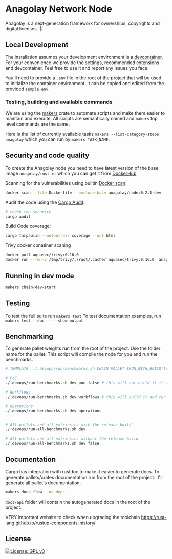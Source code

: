 # Anagolay Network Node

Anagolay is a next-generation framework for ownerships, copyrights and digital licenses. 🚀

## Local Development

The installation assumes your development environment is a [devcontainer](https://code.visualstudio.com/docs/remote/containers).
For your convenience we provide the settings, recommended extensions and devcontainer. Feel free to use it and report any issues you face.

You'll need to provide a `.env` file in the root of the project that will be used to initialize the container environment.
It can be copied and edited from the provided `sample.env`.

### Testing, building and available commands

We are using the [makers](https://github.com/sagiegurari/cargo-make) crate to automate scripts and make them easier to maintain and execute. All scripts are semantically named and `makers` top level commands are the same.

Here is the list of currently available tasks `makers --list-category-steps anagolay` which you can run by `makers TASK_NAME`.

## Security and code quality

To create the Anagolay node you need to have latest version of the base image `anagolay/rust-ci` which you can get it from [DockerHub](https://hub.docker.com/r/anagolay/rust-ci)

Scanning for the vulnerabilities using builtin [Docker scan](https://docs.docker.com/engine/scan/):

```sh
docker scan --file Dockerfile --exclude-base anagolay/node:0.2.1-dev
```

Audit the code using the [Cargo Audit](https://github.com/RustSec/cargo-audit):

```sh
# check the security
cargo audit
```

Build Code coverage:

```sh
cargo tarpaulin --output-dir coverage --out html
```

Trivy docker conatiner scaning

```sh
docker pull aquasec/trivy:0.16.0
docker run --rm -v /tmp/trivy/:/root/.cache/ aquasec/trivy:0.16.0  anagolay/node:0.2.1-dev
```

## Running in dev mode

```bash
makers chain-dev-start
```

## Testing

To test the full suite run `makers test`
To test documentation examples, run `makers test --doc -- --show-output`

## Benchmarking

To generate pallet weights run from the root of the project. Use the folder name for the pallet. This script will compile the node for you and run the benchmarks.

```sh
# TEMPLATE  ./.devops/run-benchmarks.sh CHAIN PALLET $RUN_WITH_BUILD[true << default |false]

# PoE
./.devops/run-benchmarks.sh dev poe false # this will not build it it will only run it

# Workflows
./.devops/run-benchmarks.sh dev workflows # this will build it and run it

# Operations
./.devops/run-benchmarks.sh dev operations


# All pallets and all extrinsics with the release build
./.devops/run-all-benchmarks.sh dev

# All pallets and all extrinsics without the release build
./.devops/run-all-benchmarks.sh dev false

```

## Documentation

Cargo has integration with rustdoc to make it easier to generate docs. To generate pallets/crates documentation run from the root of the project. It'll generate all pallet's documentation.

```sh
makers docs-flow --no-deps
```

`docs/api` folder will contain the autogenerated docs in the root of the project.

VERY important website to check when upgrading the toolchain https://rust-lang.github.io/rustup-components-history/

## License

[![License: GPL v3](https://img.shields.io/badge/License-GPLv3-blue.svg)](https://www.gnu.org/licenses/gpl-3.0)
